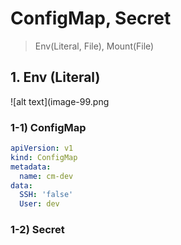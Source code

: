 # ConfigMap, Secret

> Env(Literal, File), Mount(File)



  ## 1. Env (Literal) 

  ![alt text](image-99.png

  ### 1-1) ConfigMap

```yaml
apiVersion: v1
kind: ConfigMap
metadata:
  name: cm-dev
data:
  SSH: 'false'
  User: dev
```

   ### 1-2) Secret

```yml
```

